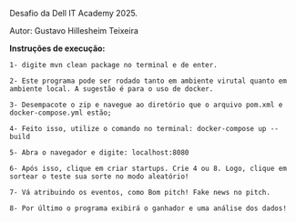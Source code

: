 Desafio da Dell IT Academy 2025.

Autor: Gustavo Hillesheim Teixeira

**Instruções de execução:**

    1- digite mvn clean package no terminal e de enter.

    2- Este programa pode ser rodado tanto em ambiente virutal quanto em ambiente local. A sugestão é para o uso de docker.
    
    3- Desempacote o zip e navegue ao diretório que o arquivo pom.xml e docker-compose.yml estão;
    
    4- Feito isso, utilize o comando no terminal: docker-compose up --build
    
    5- Abra o navegador e digite: localhost:8080
    
    6- Após isso, clique em criar startups. Crie 4 ou 8. Logo, clique em sortear o teste sua sorte no modo aleatório!
    
    7- Vá atribuindo os eventos, como Bom pitch! Fake news no pitch. 
    
    8- Por último o programa exibirá o ganhador e uma análise dos dados!

